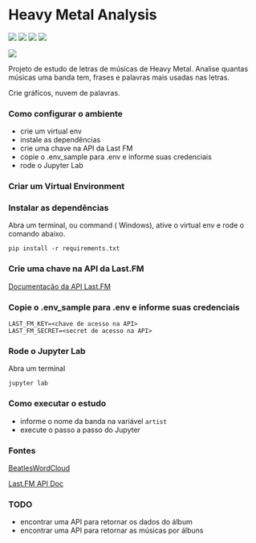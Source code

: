 # Heavy Metal Analysis

![](https://img.shields.io/badge/Python-3.8-blue.svg)
![](https://img.shields.io/badge/Pandas-blue.svg)
![](https://img.shields.io/badge/Matplotlib-blue.svg)
![](https://img.shields.io/badge/nltk-blue.svg)

<img src="http://pm1.narvii.com/6703/2dc363645561bfb92fad0963d15437e5d0400391_00.jpg">

Projeto de estudo de letras de músicas de Heavy Metal. Analise quantas músicas uma banda tem, frases e palavras mais usadas nas letras.

Crie gráficos, nuvem de palavras.

### Como configurar o ambiente

- crie um virtual env
- instale as dependências
- crie uma chave na API da Last FM
- copie o .env_sample para .env e informe suas credenciais
- rode o Jupyter Lab

### Criar um Virtual Environment


### Instalar as dependências

Abra um terminal, ou command ( Windows), ative o virtual env e rode o comando abaixo.

```pip install -r requirements.txt```


### Crie uma chave na API da Last.FM

[Documentação da API Last.FM](https://www.last.fm/api/intro)


### Copie o .env_sample para .env e informe suas credenciais

```
LAST_FM_KEY=<chave de acesso na API>
LAST_FM_SECRET=<secret de acesso na API>
```


### Rode o Jupyter Lab

Abra um terminal

```jupyter lab```



### Como executar o estudo

- informe o nome da banda na variável ```artist```
- execute o passo a passo do Jupyter


### Fontes

[BeatlesWordCloud](https://github.com/DensonAbraham/BeatlesWordCloud)

[Last.FM API Doc](https://www.last.fm/api)

### TODO

- encontrar uma API para retornar os dados do álbum
- encontrar uma API para retornar as músicas por álbuns